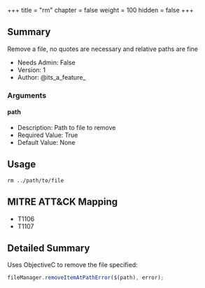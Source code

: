 +++
title = "rm"
chapter = false
weight = 100
hidden = false
+++

## Summary

Remove a file, no quotes are necessary and relative paths are fine 
- Needs Admin: False  
- Version: 1  
- Author: @its_a_feature_  

### Arguments

#### path

- Description: Path to file to remove  
- Required Value: True  
- Default Value: None  

## Usage

```
rm ../path/to/file
```

## MITRE ATT&CK Mapping

- T1106  
- T1107  
## Detailed Summary
Uses ObjectiveC to remove the file specified:
```JavaScript
fileManager.removeItemAtPathError($(path), error);
```
